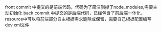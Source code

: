 front commit 中提交的是前端代码，代码为了简洁删掉了node_modules,需要主动初始化
back commit 中提交的是后端代码，已经包含了前后端一体化，resource中可以将前端部分自主根据需求删除或保留，需要自己根据配置编写dev.xml文件

